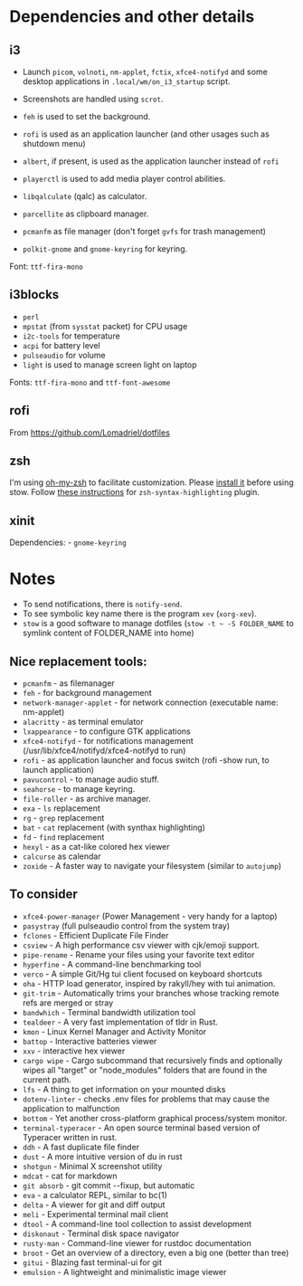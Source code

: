 # Dependencies and other details

## i3

- Launch `picom`, `volnoti`, `nm-applet`, `fctix`, `xfce4-notifyd` and some desktop applications in `.local/wm/on_i3_startup` script.
- Screenshots are handled using `scrot`.
- `feh` is used to set the background.
- `rofi` is used as an application launcher (and other usages such as shutdown menu)
- `albert`, if present, is used as the application launcher instead of `rofi`
- `playerctl` is used to add media player control abilities.

- `libqalculate` (qalc) as calculator.
- `parcellite` as clipboard manager.
- `pcmanfm` as file manager (don't forget `gvfs` for trash management)
- `polkit-gnome` and `gnome-keyring` for keyring.

Font: `ttf-fira-mono`

## i3blocks

- `perl`
- `mpstat` (from `sysstat` packet) for CPU usage
- `i2c-tools` for temperature
- `acpi` for battery level
- `pulseaudio` for volume
- `light` is used to manage screen light on laptop

Fonts: `ttf-fira-mono` and `ttf-font-awesome`

## rofi

From https://github.com/Lomadriel/dotfiles

## zsh

I'm using [oh-my-zsh](https://github.com/robbyrussell/oh-my-zsh#basic-installation) to facilitate customization.
Please [install it](https://github.com/robbyrussell/oh-my-zsh#basic-installation) before using stow.
Follow [these instructions](https://github.com/zsh-users/zsh-syntax-highlighting/blob/master/INSTALL.md#oh-my-zsh) for `zsh-syntax-highlighting` plugin.

## xinit

Dependencies:
    - `gnome-keyring`

# Notes

- To send notifications, there is `notify-send`.
- To see symbolic key name there is the program `xev` (`xorg-xev`).
- `stow` is a good software to manage dotfiles (`stow -t ~ -S FOLDER_NAME` to symlink content of FOLDER_NAME into home)

## Nice replacement tools:

- `pcmanfm` - as filemanager
- `feh` - for background management
- `network-manager-applet` - for network connection (executable name: nm-applet)
- `alacritty` - as terminal emulator
- `lxappearance` - to configure GTK applications
- `xfce4-notifyd` - for notifications management (/usr/lib/xfce4/notifyd/xfce4-notifyd to run)
- `rofi` - as application launcher and focus switch (rofi -show run, to launch application)
- `pavucontrol` - to manage audio stuff.
- `seahorse` - to manage keyring.
- `file-roller` - as archive manager.
- `exa` - `ls` replacement
- `rg` - `grep` replacement
- `bat` - `cat` replacement (with synthax highlighting)
- `fd` - `find` replacement
- `hexyl` - as a cat-like colored hex viewer
- `calcurse` as calendar
- `zoxide` - A faster way to navigate your filesystem (similar to `autojump`)

## To consider

- `xfce4-power-manager` (Power Management - very handy for a laptop)
- `pasystray` (full pulseaudio control from the system tray)
- `fclones` - Efficient Duplicate File Finder
- `csview` - A high performance csv viewer with cjk/emoji support.
- `pipe-rename` - Rename your files using your favorite text editor
- `hyperfine` - A command-line benchmarking tool
- `verco` - A simple Git/Hg tui client focused on keyboard shortcuts
- `oha` - HTTP load generator, inspired by rakyll/hey with tui animation.
- `git-trim` - Automatically trims your branches whose tracking remote refs are merged or stray
- `bandwhich` - Terminal bandwidth utilization tool
- `tealdeer` - A very fast implementation of tldr in Rust.
- `kmon` - Linux Kernel Manager and Activity Monitor
- `battop` - Interactive batteries viewer
- `xxv` - interactive hex viewer
- `cargo wipe` - Cargo subcommand that recursively finds and optionally wipes all "target" or "node_modules" folders that are found in the current path.
- `lfs` - A thing to get information on your mounted disks
- `dotenv-linter` - checks .env files for problems that may cause the application to malfunction
- `bottom` - Yet another cross-platform graphical process/system monitor.
- `terminal-typeracer` - An open source terminal based version of Typeracer written in rust.
- `ddh` - A fast duplicate file finder
- `dust` - A more intuitive version of du in rust
- `shotgun` - Minimal X screenshot utility
- `mdcat` - cat for markdown
- `git absorb` - git commit --fixup, but automatic
- `eva` - a calculator REPL, similar to bc(1)
- `delta` - A viewer for git and diff output
- `meli` - Experimental terminal mail client
- `dtool` - A command-line tool collection to assist development
- `diskonaut` - Terminal disk space navigator
- `rusty-man` - Command-line viewer for rustdoc documentation
- `broot` - Get an overview of a directory, even a big one (better than tree)
- `gitui` - Blazing fast terminal-ui for git
- `emulsion` - A lightweight and minimalistic image viewer

